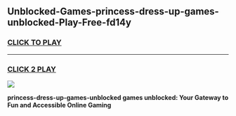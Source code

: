 
## Unblocked-Games-princess-dress-up-games-unblocked-Play-Free-fd14y
<h3>
<a href="https://premium76.site?title=princess-dress-up-games-unblocked&ref=21A">CLICK TO PLAY</a></h3>
<hr>

<h3>
<a href="https://premium76.site?title=princess-dress-up-games-unblocked&ref=21A">CLICK 2 PLAY</a>
  
</h3>

<a href="https://premium76.site?title=princess-dress-up-games-unblocked&ref=21A"><img src="https://clearcache.store/games.png"></a>


**princess-dress-up-games-unblocked games unblocked: Your Gateway to Fun and Accessible Online Gaming**
